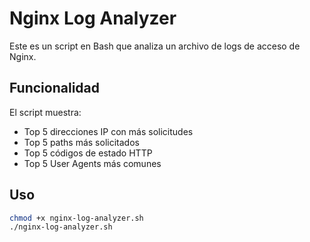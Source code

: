 # Nginx Log Analyzer

Este es un script en Bash que analiza un archivo de logs de acceso de Nginx.

## Funcionalidad

El script muestra:

- Top 5 direcciones IP con más solicitudes
- Top 5 paths más solicitados
- Top 5 códigos de estado HTTP
- Top 5 User Agents más comunes

## Uso

```bash
chmod +x nginx-log-analyzer.sh
./nginx-log-analyzer.sh
```

<!-- https://roadmap.sh/projects/nginx-log-analyzer -->
